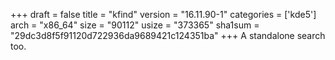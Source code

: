 +++
draft = false
title = "kfind"
version = "16.11.90-1"
categories = ['kde5']
arch = "x86_64"
size = "90112"
usize = "373365"
sha1sum = "29dc3d8f5f91120d722936da9689421c124351ba"
+++
A standalone search too.